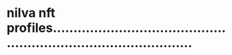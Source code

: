 # nilva nft profiles.......................................................................................
